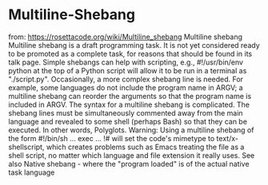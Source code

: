 # Multiline-Shebang
from: https://rosettacode.org/wiki/Multiline_shebang  Multiline shebang Multiline shebang is a draft programming task. It is not yet considered ready to be promoted as a complete task, for reasons that should be found in its talk page.  Simple shebangs can help with scripting, e.g., #!/usr/bin/env python at the top of a Python script will allow it to be run in a terminal as "./script.py".  Occasionally, a more complex shebang line is needed. For example, some languages do not include the program name in ARGV; a multiline shebang can reorder the arguments so that the program name is included in ARGV.  The syntax for a multiline shebang is complicated. The shebang lines must be simultaneously commented away from the main language and revealed to some shell (perhaps Bash) so that they can be executed. In other words, Polyglots.  Warning: Using a multiline shebang of the form #!/bin/sh ... exec ... !# will set the code's mimetype to text/x-shellscript, which creates problems such as Emacs treating the file as a shell script, no matter which language and file extension it really uses.  See also      Native shebang - where the "program loaded" is of the actual native task language
